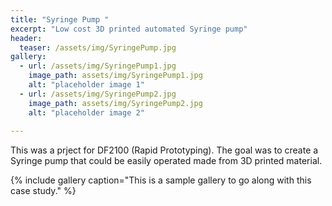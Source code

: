 ```yaml
---
title: "Syringe Pump "
excerpt: "Low cost 3D printed automated Syringe pump"
header:
  teaser: /assets/img/SyringePump.jpg
gallery:
  - url: /assets/img/SyringePump1.jpg
    image_path: assets/img/SyringePump1.jpg
    alt: "placeholder image 1"
  - url: /assets/img/SyringePump2.jpg
    image_path: assets/img/SyringePump2.jpg
    alt: "placeholder image 2"
  
---
```


This was a prject for DF2100 (Rapid Prototyping). The goal was to create a Syringe pump that could be easily operated made from 3D printed material.  

{% include gallery caption="This is a sample gallery to go along with this case study." %}
